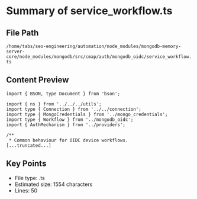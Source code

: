 # Summary of service_workflow.ts
  
## File Path
`/home/tabs/seo-engineering/automation/node_modules/mongodb-memory-server-core/node_modules/mongodb/src/cmap/auth/mongodb_oidc/service_workflow.ts`

## Content Preview
```
import { BSON, type Document } from 'bson';

import { ns } from '../../../utils';
import type { Connection } from '../../connection';
import type { MongoCredentials } from '../mongo_credentials';
import type { Workflow } from '../mongodb_oidc';
import { AuthMechanism } from '../providers';

/**
 * Common behaviour for OIDC device workflows.
[...truncated...]
```

## Key Points
- File type: .ts
- Estimated size: 1554 characters
- Lines: 50
